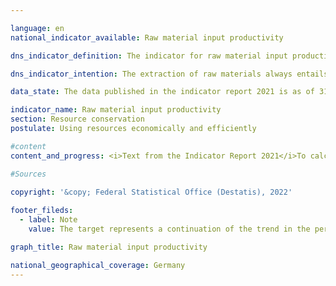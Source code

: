 ```yaml
---

language: en    
national_indicator_available: Raw material input productivity    

dns_indicator_definition: The indicator for raw material input productivity relates the value of all goods released for final use (in EUR, price-adjusted) to the mass of the raw materials used domestically and abroad for their production (in tonnes). Final use covers both domestic consumption and domestic investment as well as export.<br>The denominator of the indicator takes into account abiotic and biotic resources extracted from the environment as well as plant materials produced by farming and forestry. In the graph, the development of the indicator itself and of both the numerator and the denominator are traced separately.    

dns_indicator_intention: The extraction of raw materials always entails some impairment of the natural environment. Owing to the growing demand for raw materials, raw material deposits in all parts of the world are increasingly being extracted in areas that are particularly sensitive to human intervention. For this reason, back in 2016, in the German Resource Efficiency Programme (ProgRess) II, the German Government set itself the goal of ensuring a continuing rise in raw material input productivity. In the years 2000 to 2010, raw material input productivity was already increasing at an average rate of around 1.6% annually. The aim is to maintain this kind of positive trend up to 2030.    

data_state: The data published in the indicator report 2021 is as of 31.12.2020. The data shown on the DNS-Online-Platform is updated regularly, so that more current data may be available online than published in the indicator report 2021.    

indicator_name: Raw material input productivity    
section: Resource conservation    
postulate: Using resources economically and efficiently    

#content     
content_and_progress: <i>Text from the Indicator Report 2021</i>To calculate this indicator, it is necessary to determine, among other things, the mass of all raw materials required to produce the country’s imports. The calculation of this variable, designated as imports in raw material equivalents, is based on a complex model that employs data from various official and unofficial sources.<br>By considering imports in terms of both monetary value and mass, the indicator takes into account the value added and the raw material input along the entire domestic and foreign production chain. In this way, it also takes full account of the degree of economic interdependence with other countries. The raw material input reflected in the indicator covers not only domestic final use but also export. Accordingly, it should not be confused with a resource footprint for Germany.<br>Besides non-renewable resources – mineral resources and fossil fuels – the indicator also covers plant products from agriculture and forestry. As a result, there are a very few instances of double counting. For example, both the mass of a harvested agricultural product and that of the mineral fertiliser used to produce it are recorded.<br>According to preliminary data, the value of the indicator increased by 35% from 2000 to 2016. This increase results in particular from the growth of the numerator, that is to say the value of final use (domestic consumption and domestic investment plus exports), which rose by 39% during the reference period. Domestic extraction of raw materials fell to a moderate extent between 2000 and 2016; at the same time, however, the mass of imports in raw material equivalents increased, resulting in a slight increase of approximately 3% in the indicator denominator.<br>The export – or re-export – of domestically extracted and imported raw materials also increased. Consequently, the denominator of this indicator does not point to increased global raw material extraction for consumption and investment in Germany but reflects a generally closer interdependence between the German economy and the rest of the world.<br>Because of the exceptional economic situation during the European financial and economic crisis, the year 2009 should be regarded as an outlier. In 2010 and 2011, investments and exports, as well as the associated input of raw materials, rose sharply again. This marked a resumption of the trend that had been seen in the period up to 2008. From 2013 to 2014, the value of the indicator rose by 4%, from 2014 to 2015 it rose by 7%, and from 2015 to 2016 it rose by 1%; the upward trend of the preceding years was thus maintained.    

#Sources    
    
copyright: '&copy; Federal Statistical Office (Destatis), 2022'    

footer_fileds:
  - label: Note
    value: The target represents a continuation of the trend in the period from 2000 to 2010, when the average <br><br>annual increase amounted to 1.6%.<br><br>2001 to 2007 interpolated data. Data based on a special evaluation.    

graph_title: Raw material input productivity    

national_geographical_coverage: Germany    
---
```



<div>
  <div class="my-header">
    <h3>
      </a>
    </h3>
  </div>
  <div class="my-header-note">
  </div>
</div>